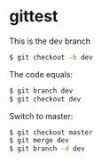 # gittest
This is the dev branch

```bash
$ git checkout -b dev
```

The code equals:

```bash
$ git branch dev
$ git checkout dev
```

Switch to master:

```bash
$ git checkout master
$ git merge dev
$ git branch -d dev
```
